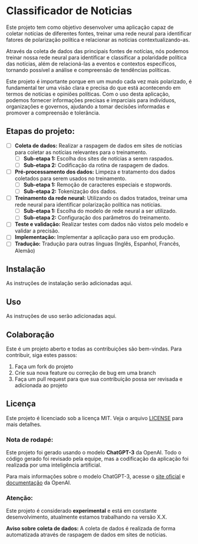 # **Classificador de Noticias**

Este projeto tem como objetivo desenvolver uma aplicação capaz de coletar notícias de diferentes fontes, treinar uma rede neural para identificar fatores de polarização política e relacionar as notícias contextualizando-as.

Através da coleta de dados das principais fontes de notícias, nós podemos treinar nossa rede neural para identificar e classificar a polaridade política das notícias, além de relacioná-las a eventos e contextos específicos, tornando possível a análise e compreensão de tendências políticas.

Este projeto é importante porque em um mundo cada vez mais polarizado, é fundamental ter uma visão clara e precisa do que está acontecendo em termos de notícias e opiniões políticas. Com o uso desta aplicação, podemos fornecer informações precisas e imparciais para indivíduos, organizações e governos, ajudando a tomar decisões informadas e promover a compreensão e tolerância.

## Etapas do projeto:
- [ ] **Coleta de dados:** Realizar a raspagem de dados em sites de notícias para coletar as notícias relevantes para o treinamento.
    - [ ] **Sub-etapa 1:** Escolha dos sites de notícias a serem raspados.
    - [ ] **Sub-etapa 2:** Codificação da rotina de raspagem de dados.
- [ ] **Pré-processamento dos dados:** Limpeza e tratamento dos dados coletados para serem usados no treinamento.
    - [ ] **Sub-etapa 1:** Remoção de caracteres especiais e stopwords.
    - [ ] **Sub-etapa 2:** Tokenização dos dados.
- [ ] **Treinamento da rede neural:** Utilizando os dados tratados, treinar uma rede neural para identificar polarização política nas notícias.
    - [ ] **Sub-etapa 1:** Escolha do modelo de rede neural a ser utilizado.
    - [ ] **Sub-etapa 2:** Configuração dos parâmetros do treinamento.
- [ ] **Teste e validação:** Realizar testes com dados não vistos pelo modelo e validar a precisão.
- [ ] **Implementação:** Implementar a aplicação para uso em produção.
- [ ] **Tradução:** Tradução para outras línguas (Inglês, Espanhol, Francês, Alemão)

## Instalação

As instruções de instalação serão adicionadas aqui.

## Uso

As instruções de uso serão adicionadas aqui.

## Colaboração

Este é um projeto aberto e todas as contribuições são bem-vindas. Para contribuir, siga estes passos:

1. Faça um fork do projeto
2. Crie sua nova feature ou correção de bug em uma branch
3. Faça um pull request para que sua contribuição possa ser revisada e adicionada ao projeto


## Licença

Este projeto é licenciado sob a licença MIT. Veja o arquivo [LICENSE](LICENSE) para mais detalhes.


### Nota de rodapé:
Este projeto foi gerado usando o modelo **ChatGPT-3** da OpenAI. Todo o código gerado foi revisado pela equipe, mas a codificação da aplicação foi realizada por uma inteligência artificial.

Para mais informações sobre o modelo ChatGPT-3, acesse o [site oficial](https://openai.com/models/gpt-3/) e [documentação](https://beta.openai.com/docs/models/gpt-3) da OpenAI.

### **Atenção:**
Este projeto é considerado **experimental** e está em constante desenvolvimento, atualmente estamos trabalhando na versão X.X.

**Aviso sobre coleta de dados:** A coleta de dados é realizada de forma automatizada através de raspagem de dados em sites de notícias.
